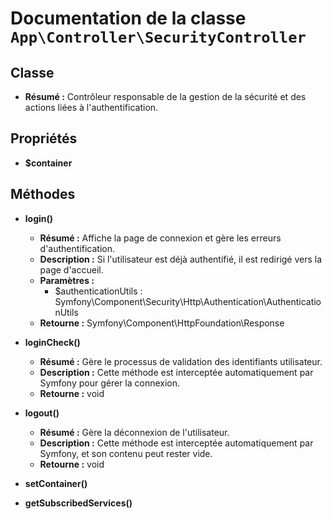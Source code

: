 # Documentation de la classe `App\Controller\SecurityController`

## Classe
- **Résumé :** Contrôleur responsable de la gestion de la sécurité et des actions liées à l'authentification.

## Propriétés
- **$container**

## Méthodes
- **login()**
  - **Résumé :** Affiche la page de connexion et gère les erreurs d'authentification.
  - **Description :** Si l'utilisateur est déjà authentifié, il est redirigé vers la page d'accueil.
  - **Paramètres :**
    - $authenticationUtils : Symfony\Component\Security\Http\Authentication\AuthenticationUtils
  - **Retourne :** Symfony\Component\HttpFoundation\Response

- **loginCheck()**
  - **Résumé :** Gère le processus de validation des identifiants utilisateur.
  - **Description :** Cette méthode est interceptée automatiquement par Symfony pour gérer la connexion.
  - **Retourne :** void

- **logout()**
  - **Résumé :** Gère la déconnexion de l'utilisateur.
  - **Description :** Cette méthode est interceptée automatiquement par Symfony, et son contenu peut rester vide.
  - **Retourne :** void

- **setContainer()**

- **getSubscribedServices()**

